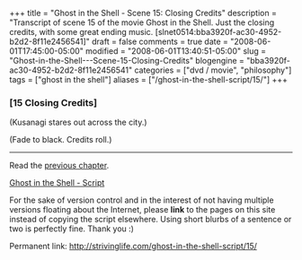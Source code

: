 +++
title = "Ghost in the Shell - Scene 15: Closing Credits"
description = "Transcript of scene 15 of the movie Ghost in the Shell. Just the closing credits, with some great ending music. [slnet0514:bba3920f-ac30-4952-b2d2-8f11e2456541]"
draft = false
comments = true
date = "2008-06-01T17:45:00-05:00"
modified = "2008-06-01T13:40:51-05:00"
slug = "Ghost-in-the-Shell---Scene-15-Closing-Credits"
blogengine = "bba3920f-ac30-4952-b2d2-8f11e2456541"
categories = ["dvd / movie", "philosophy"]
tags = ["ghost in the shell"]
aliases = ["/ghost-in-the-shell-script/15/"]
+++

<h3>[15 Closing Credits]</h3>
<p>
(Kusanagi stares out across the city.) 
</p>
<p>
(Fade to black. Credits roll.) 
</p>
<hr />
<p>
Read the <a href="http://strivinglife.com/ghost-in-the-shell-script/14/">previous chapter</a>. 
</p>
<p>
<a href="http://strivinglife.com/ghost-in-the-shell-script/">Ghost in the Shell - Script</a> 
</p>
<div class="tip">
<p>
For the sake of version control and in the interest of not having multiple versions floating about the Internet, please <strong>link</strong> to the pages on this site instead of copying the script elsewhere. Using short blurbs of a sentence or two is perfectly fine. Thank you :) 
</p>
<p>
Permanent link: <a href="http://strivinglife.com/ghost-in-the-shell-script/15/">http://strivinglife.com/ghost-in-the-shell-script/15/</a> 
</p>
</div>

